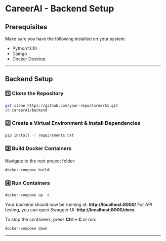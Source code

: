 # CareerAI - Backend Setup

## Prerequisites
Make sure you have the following installed on your system:
- Python^3.10
- Django
- Docker Desktop

---

## Backend Setup

### 1️⃣ Clone the Repository
```sh
git clone https://github.com/your-repo/CareerAI.git
cd CareerAI/backend
```

### 2️⃣ Create a Virtual Environment & Install Dependencies
```sh
pip install -r requirements.txt
```

### 3️⃣ Build Docker Containers
Navigate to the root project folder:
```sh
docker-compose build
```

### 4️⃣ Run Containers
```sh
docker-compose up -d
```
Your backend should now be running at: **http://localhost:8000/**
For API testing, you can open Swagger UI: **http://localhost:8000/docs**


To stop the containers, press **Ctrl + C** or run:
```sh
docker-compose down
```

---
